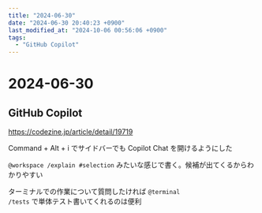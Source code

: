 ```yaml
---
title: "2024-06-30"
date: "2024-06-30 20:40:23 +0900"
last_modified_at: "2024-10-06 00:56:06 +0900"
tags:
  - "GitHub Copilot"
---
```

# 2024-06-30
## GitHub Copilot
https://codezine.jp/article/detail/19719

Command + Alt + i でサイドバーでも Copilot Chat を開けるようにした

`@workspace /explain #selection` みたいな感じで書く。候補が出てくるからわかりやすい

ターミナルでの作業について質問したければ `@terminal`  
`/tests` で単体テスト書いてくれるのは便利
